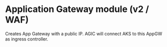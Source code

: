 
# Application Gateway module (v2 / WAF)

Creates App Gateway with a public IP. AGIC will connect AKS to this AppGW as ingress controller.
